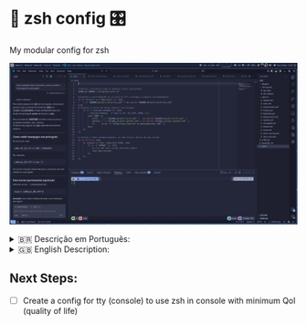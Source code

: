 # 🐚 zsh config 🎛️

My modular config for zsh

![zsh dir](https://github.com/jKy0n/Viamar-dotfiles/blob/master/Pictures/Viamar-PC-media/zsh-2025-09-23.png)

<details>
    <summary>🇧🇷 Descrição em Português:</summary>
        <br>
            O zsh foi modularizado para ter uma melhor granularização e organização do código.
        </br>
</details>

<details>
    <summary>🇬🇧 English Description:</summary>
        <br>
            The zsh was modularized for better granularity and organization of code.
        </br>
</details>

## Next Steps:
- [ ] Create a config for tty (console) to use zsh in console with minimum Qol (quality of life)